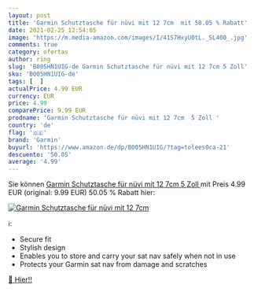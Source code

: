 ```yaml
---
layout: post
title: 'Garmin Schutztasche für nüvi mit 12 7cm  mit 50.05 % Rabatt'
date: 2021-02-25 12:54:05
image: 'https://m.media-amazon.com/images/I/41S7HxyU0tL._SL400_.jpg'
comments: true
category: ofertas
author: ring
slug: 'B005HN1UIG-de Garmin Schutztasche für nüvi mit 12 7cm 5 Zoll'
sku: 'B005HN1UIG-de'
tags: [  ]
actualPrice: 4.99 EUR
currency: EUR
price: 4.99
comparePrice: 9.99 EUR
prodname: 'Garmin Schutztasche für nüvi mit 12 7cm  5 Zoll '
country: 'de'
flag: '🇩🇪'
brand: 'Garmin'
buyurl: 'https://www.amazon.de/dp/B005HN1UIG/?tag=tolees0ca-21'
descuento: '50.05'
average: '4.99'
---
```


Sie können [Garmin Schutztasche für nüvi mit 12 7cm  5 Zoll ](https://www.amazon.de/dp/B005HN1UIG/?tag=tolees0ca-21) mit Preis 4.99 EUR (original: 9.99 EUR) 50.05 % Rabatt hier:

[![Garmin Schutztasche für nüvi mit 12 7cm ](https://m.media-amazon.com/images/I/41S7HxyU0tL._SL400_.jpg)](https://www.amazon.de/dp/B005HN1UIG/?tag=tolees0ca-21)

ℹ️:

- Secure fit
- Stylish design
- Enables you to store and carry your sat nav safely when not in use
- Protects your Garmin sat nav from damage and scratches

[🛒 Hier!!](https://www.amazon.de/dp/B005HN1UIG/?tag=tolees0ca-21)
